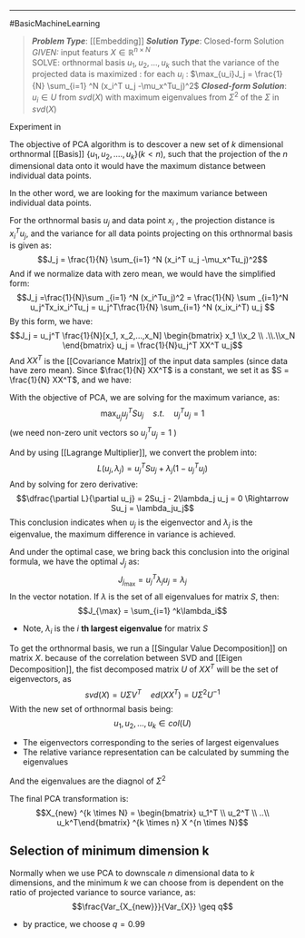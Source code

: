 ------
#BasicMachineLearning 
> ***Problem Type***: [[Embedding]]
> ***Solution Type***:  Closed-form Solution
> *GIVEN:* input featurs $X \in \mathbb{R}^{n \times N}$  
> SOLVE: orthnormal basis $u_1,u_2,...,u_k$ such that the variance of the projected data is maximized : for each $u_i$ : $\max_{u_i}J_j = \frac{1}{N} \sum_{i=1} ^N (x_i^T u_j -\mu_x^Tu_j)^2$
> ***Closed-form Solution***: $u_i \in U$ from $svd(X)$  with maximum eigenvalues from $\Sigma^2$ of the $\Sigma$ in $svd(X)$ 

Experiment in 

The objective of PCA algorithm is to descover a new set of $k$ dimensional orthnormal [[Basis]] $\{u_1, u_2,....,u_k\}$($k<n$), such that the projection of the $n$ dimensional data onto it would have the maximum distance between individual data points.

In the other word, we are looking for the maximum variance between individual data points.

For the orthnormal basis $u_j$ and data point $x_i$ , the projection distance is $x_i^T u_j$, and the variance for all data points projecting on this orthnormal basis is given as:
$$J_j = \frac{1}{N} \sum_{i=1} ^N (x_i^T u_j -\mu_x^Tu_j)^2$$
And if we normalize data with zero mean, we would have the simplified form:
$$J_j =\frac{1}{N}\sum _{i=1} ^N (x_i^Tu_j)^2 = \frac{1}{N} \sum _{i=1}^N u_j^Tx_ix_i^Tu_j = u_j^T\frac{1}{N} \sum_{i=1} ^N (x_ix_i^T) u_j $$
By this form, we have:
$$J_j = u_j^T \frac{1}{N}[x_1, x_2,...,x_N] \begin{bmatrix}
x_1 \\x_2 \\ .\\.\\x_N
\end{bmatrix} u_j = \frac{1}{N}u_j^T XX^T u_j$$
And $XX^T$ is the [[Covariance Matrix]] of the input data samples (since data have zero mean).
Since $\frac{1}{N} XX^T$ is a constant, we set it as $S = \frac{1}{N} XX^T$, and we have:

With the objective of PCA, we are solving for the maximum variance, as:
$$\max_{u_j} u_j^TSu_j \quad s.t. \quad u_j^Tu_j = 1$$
(we need non-zero unit vectors so $u_j^Tu_j =1$ )

And by using [[Lagrange Multiplier]], we convert the problem into:
$$L(u_j, \lambda_j) = u_j^TSu_j + \lambda_j(1-u_j^Tu_j)$$
And by solving for zero derivative:
$$\dfrac{\partial L}{\partial u_j} = 2Su_j - 2\lambda_j u_j = 0 \Rightarrow Su_j = \lambda_ju_j$$
This conclusion indicates when $u_j$ is the eigenvector and $\lambda_j$ is the eigenvalue, the maximum difference in variance is achieved. 

And under the optimal case, we bring back this conclusion into the original formula, we have the optimal $J_j$ as:
$$J_{j_{\max}} = u_j^T \lambda_ju_j = \lambda_j$$
In the vector notation. If $\lambda$ is the set of all eigenvalues for matrix $S$, then:
$$J_{\max}  = \sum_{i=1} ^k\lambda_i$$ 
- Note, $\lambda_i$ is the $i$ **th largest eigenvalue** for matrix $S$

To get the orthnormal basis, we run a [[Singular Value Decomposition]] on matrix $X$. because of the correlation between SVD and [[Eigen Decomposition]], the fist decomposed matrix $U$ of $XX^T$ will be the set of eigenvectors, as 
$$svd(X) = U\Sigma V^T \quad ed(XX^T) = U \Sigma^2U^{-1}$$
With the new set of orthnormal basis being:
$${u_1,u_2,...,u_k} \in col(U)$$
- The eigenvectors corresponding to the series of largest eigenvalues
- The relative variance representation can be calculated by summing the eigenvalues

And the eigenvalues are the diagnol of $\Sigma^2$ 

The final PCA transformation is:
$$X_{new} ^{k \times N} = \begin{bmatrix} u_1^T \\ u_2^T \\ ..\\ u_k^T\end{bmatrix} ^{k \times n} X ^{n \times N}$$
## Selection of minimum dimension k

Normally when we use PCA to downscale $n$ dimensional data to $k$ dimensions, and the minimum $k$ we can choose from is dependent on the ratio of projected variance to source variance, as:
$$\frac{Var_{X_{new}}}{Var_{X}} \geq q$$
- by practice, we choose $q = 0.99$

